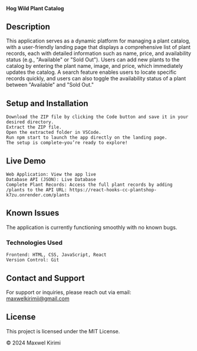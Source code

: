 #### Hog Wild Plant Catalog
## Description

This application serves as a dynamic platform for managing a plant catalog, with a user-friendly landing page that displays a comprehensive list of plant records, each with detailed information such as name, price, and availability status (e.g., "Available" or "Sold Out"). Users can add new plants to the catalog by entering the plant name, image, and price, which immediately updates the catalog. A search feature enables users to locate specific records quickly, and users can also toggle the availability status of a plant between "Available" and "Sold Out."
## Setup and Installation

    Download the ZIP file by clicking the Code button and save it in your desired directory.
    Extract the ZIP file.
    Open the extracted folder in VSCode.
    Run npm start to launch the app directly on the landing page.
    The setup is complete—you’re ready to explore!

## Live Demo

    Web Application: View the app live
    Database API (JSON): Live Database
    Complete Plant Records: Access the full plant records by adding /plants to the API URL: https://react-hooks-cc-plantshop-k7zu.onrender.com/plants

## Known Issues

The application is currently functioning smoothly with no known bugs.
### Technologies Used

    Frontend: HTML, CSS, JavaScript, React
    Version Control: Git

## Contact and Support

For support or inquiries, please reach out via email: maxwelkirimii@gmail.com
## License

This project is licensed under the MIT License.

© 2024 Maxwel Kirimi